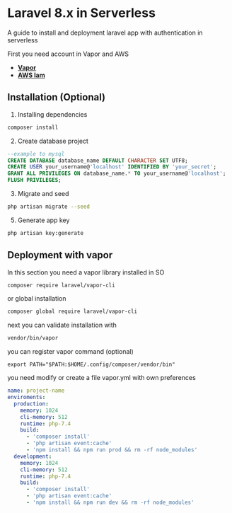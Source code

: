 # Laravel 8.x in Serverless

A guide to install and deployment laravel app with authentication in serverless 

First you need account in Vapor and AWS 

- **[Vapor](https://vehikl.com/)**
- **[AWS Iam](https://console.aws.amazon.com/iam)**

## Installation (Optional)

1. Installing dependencies

```bash
composer install
```

2. Create database project

``` sql
--example to mysql
CREATE DATABASE database_name DEFAULT CHARACTER SET UTF8;
CREATE USER your_username@'localhost' IDENTIFIED BY 'your_secret';
GRANT ALL PRIVILEGES ON database_name.* TO your_username@'localhost';
FLUSH PRIVILEGES;

```

3. Migrate and seed

```bash
php artisan migrate --seed
```

5. Generate app key

````bash
php artisan key:generate
````

## Deployment with vapor

In this section you need a vapor library installed in SO

```bash
composer require laravel/vapor-cli
```
or global installation 
```bash
composer global require laravel/vapor-cli
```
next you can validate installation with 
```bash
vendor/bin/vapor 
```
you can register vapor command (optional)
```
export PATH="$PATH:$HOME/.config/composer/vendor/bin"
```

you need modify or create a file vapor.yml with own preferences
```yaml
name: project-name
enviroments:
  production:
    memory: 1024
    cli-memory: 512
    runtime: php-7.4
    build:
      - 'composer install'
      - 'php artisan event:cache'
      - 'npm install && npm run prod && rm -rf node_modules'
  development:
    memory: 1024
    cli-memory: 512
    runtime: php-7.4
    build:
      - 'composer install'
      - 'php artisan event:cache'
      - 'npm install && npm run dev && rm -rf node_modules'
```

 
